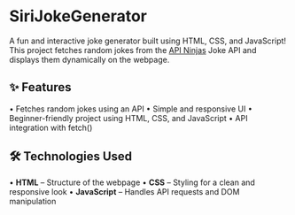 # SiriJokeGenerator
A fun and interactive joke generator built using HTML, CSS, and JavaScript! This project fetches random jokes from the [API Ninjas](https://api-ninjas.com/) Joke API and displays them dynamically on the webpage.

## ✨ Features
•⁠  ⁠Fetches random jokes using an API
•⁠  ⁠Simple and responsive UI
•⁠  ⁠Beginner-friendly project using HTML, CSS, and JavaScript
•⁠  ⁠API integration with fetch()

## 🛠️ Technologies Used
•⁠  ⁠**HTML** – Structure of the webpage
•⁠  ⁠**CSS** – Styling for a clean and responsive look
•⁠  ⁠**JavaScript** – Handles API requests and DOM manipulation
